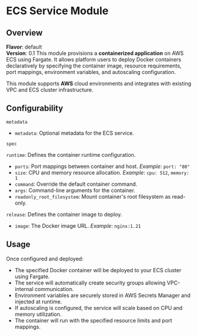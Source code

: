 # ECS Service Module


## Overview

**Flavor**: default  
**Version**: 0.1
This module provisions a **containerized application** on AWS ECS using Fargate. It allows platform users to deploy Docker containers declaratively by specifying the container image, resource requirements, port mappings, environment variables, and autoscaling configuration.

This module supports **AWS** cloud environments and integrates with existing VPC and ECS cluster infrastructure.

## Configurability

`metadata`
* `metadata`: Optional metadata for the ECS service.

`spec`

`runtime`: Defines the container runtime configuration.
* `ports`: Port mappings between container and host. *Example*: `port: "80"`
* `size`: CPU and memory resource allocation. *Example*: `cpu: 512`, `memory: 1`
* `command`: Override the default container command.
* `args`: Command-line arguments for the container.
* `readonly_root_filesystem`: Mount container's root filesystem as read-only.

`release`: Defines the container image to deploy.
* `image`: The Docker image URL. *Example*: `nginx:1.21`


## Usage

Once configured and deployed:
* The specified Docker container will be deployed to your ECS cluster using Fargate.
* The service will automatically create security groups allowing VPC-internal communication.
* Environment variables are securely stored in AWS Secrets Manager and injected at runtime.
* If autoscaling is configured, the service will scale based on CPU and memory utilization.
* The container will run with the specified resource limits and port mappings.

